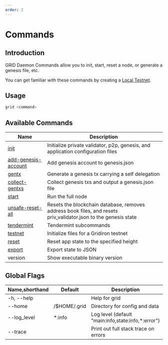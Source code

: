 ```yaml
---
order: 2
---
```


# Commands

## Introduction

GRID Daemon Commands allow you to init, start, reset a node, or generate a genesis file, etc.

You can get familiar with these commands by creating a [Local Testnet](local-testnet.md).

## Usage

```bash
grid <command>
```

## Available Commands

| Name                                                             | Description                                                                                                     |
| ---------------------------------------------------------------- | --------------------------------------------------------------------------------------------------------------- |
| [init](local-testnet.md#grid-init)                               | Initialize private validator, p2p, genesis, and application configuration files                                 |
| [add-genesis-account](local-testnet.md#grid-add-genesis-account) | Add genesis account to genesis.json                                                                             |
| [gentx](local-testnet.md#grid-gentx)                             | Generate a genesis tx carrying a self delegation                                                                |
| [collect-gentxs](local-testnet.md#grid-collect-gentxs)           | Collect genesis txs and output a genesis.json file                                                              |
| [start](local-testnet.md#grid-start)                             | Run the full node                                                                                               |
| [unsafe-reset-all](local-testnet.md#grid-unsafe-reset-all)       | Resets the blockchain database, removes address book files, and resets priv_validator.json to the genesis state |
| [tendermint](local-testnet.md#grid-tendermint)                   | Tendermint subcommands                                                                                          |
| [testnet](local-testnet.md#build-and-init)                       | Initialize files for a Gridiron testnet                                                                          |
| [reset](local-testnet.md#grid-reset)                             | Reset app state to the specified height                                                                         |
| [export](export.md)                                              | Export state to JSON                                                                                            |
| version                                                          | Show executable binary version                                                                                  |

## Global Flags

| Name,shorthand | Default      | Description                                        | Required | Type   |
| -------------- | ------------ | -------------------------------------------------- | -------- | ------ |
| -h, --help     |              | Help for grid                                      |          |        |
| --home         | /$HOME/.grid | Directory for config and data                      |          | String |
| --log_level    | \*:info      | Log level (default "main:info,state:info,*:error") |          | String |
| --trace        |              | Print out full stack trace on errors               |          |        |
